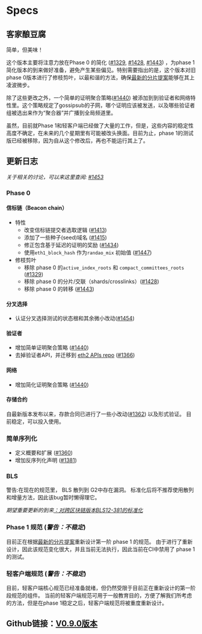 # Specs

## 客家酿豆腐

简单，但美味！

这个版本主要将注意力放在Phase 0 的简化 \([\#1329](https://github.com/ethereum/eth2.0-specs/pull/1329), [\#1428](https://github.com/ethereum/eth2.0-specs/pull/1428), [\#1443](https://github.com/ethereum/eth2.0-specs/pull/1443)\) ，为phase 1简化版本的到来做好准备，避免产生某些偏见。特别需要指出的是，这个版本对旧phase 0版本进行了修枝剪叶，以最和谐的方法，确保[最新的分片提案](https://news.ethereum.cn/archives/845)能够在其上凌波微步。

除了这些更改之外，一个简单的证明聚合策略\([\#1440](https://github.com/ethereum/eth2.0-specs/pull/1440)\) 被添加到到验证者和网络特性里。这个策略规定了gossipsub的子网，哪个证明应该被发送，以及哪些验证者组被选出来作为“聚合器”并广播到全局频道里。

虽然，目前就Phase 1和轻客户端已经做了大量的工作，但是，这些内容的稳定性高度不确定，在未来的几个星期里有可能被改头换面。目前为止，phase 1的测试版已经被移除，因为自从这个修改后，再也不能运行其上了。

## 更新日志

_关于相关的讨论，可以来这里查阅:_ [_\#1453_](https://github.com/ethereum/eth2.0-specs/pull/1453)

### Phase 0

#### 信标链（Beacon chain）

* 特性
  * 改变信标链提交者选取逻辑 \([\#1413](https://github.com/ethereum/eth2.0-specs/pull/1413)\)
  * 添加了一些种子\(seed\)域名 \([\#1415](https://github.com/ethereum/eth2.0-specs/pull/1415)\)
  * 修正包含基于延迟的证明的奖励 \([\#1434](https://github.com/ethereum/eth2.0-specs/pull/1434)\)
  * 使用`eth1_block_hash` 作为`randao_mix` 初始值 \([\#1447](https://github.com/ethereum/eth2.0-specs/pull/1447)\)
* 修枝剪叶
  * 移除 phase 0 的`active_index_roots` 和 `compact_committees_roots` \([\#1329](https://github.com/ethereum/eth2.0-specs/pull/1329)\)
  * 移除 phase 0 的分片/交联（shards/crosslinks）\([\#1428](https://github.com/ethereum/eth2.0-specs/pull/1428)\)
  * 移除 phase 0 的转移 \([\#1443](https://github.com/ethereum/eth2.0-specs/pull/1443)\)

#### 分叉选择

* 认证分叉选择测试的状态根和其余微小改动\([\#1454](https://github.com/ethereum/eth2.0-specs/pull/1454)\)

#### 验证者

* 增加简单证明聚合策略 \([\#1440](https://github.com/ethereum/eth2.0-specs/pull/1440)\)
* 去掉验证者API，并迁移到 [eth2 APIs repo](https://github.com/ethereum/eth2.0-apis) \([\#1366](https://github.com/ethereum/eth2.0-specs/pull/1366)\)

#### 网络

* 增加简化证明聚合策略 \([\#1440](https://github.com/ethereum/eth2.0-specs/pull/1440)\)

#### 存储合约

自最新版本发布以来，存款合同已进行了一些小改动\([\#1362](https://github.com/ethereum/eth2.0-specs/pull/1362)\) 以及形式验证。 目前稳定，可以投入使用。

### 简单序列化

* 定义概要和扩展 \([\#1360](https://github.com/ethereum/eth2.0-specs/pull/1360)\)
* 增加反序列化声明 \([\#1381](https://github.com/ethereum/eth2.0-specs/pull/1381)\)

### BLS

警告:在现在的规范里， BLS 散列到 G2中存在漏洞。 标准化后将不推荐使用散列和增量方法，因此该bug暂时懒得理它。

_期望重要更新的到来_[_：对跨区块链版本BLS12-381的标准化_ ](https://github.com/ethereum/eth2.0-specs/issues/605)

### Phase 1 规范 \(_警告：不稳定_\)

目前正在根据[最新的分片提案](https://news.ethereum.cn/archives/845)重新设计第一阶 phase 1 的规范。 由于进行了重新设计，因此该规范变化很大，并且当前无法执行，因此当前在CI中禁用了 phase 1 的测试。

### 轻客户端规范 \(_警告：不稳定_\)

目前，轻客户端核心规范已经准备就绪，但仍然受限于目前正在重新设计的第一阶段规范的组件。 当前的轻客户端规范可用于一般教育目的，方便了解我们所考虑的方法，但是在phase 1稳定之后，轻客户端规范将被重度重新设计。

## Github链接：[V0.9.0版本](https://github.com/ethereum/eth2.0-specs/releases/tag/v0.9.0)


